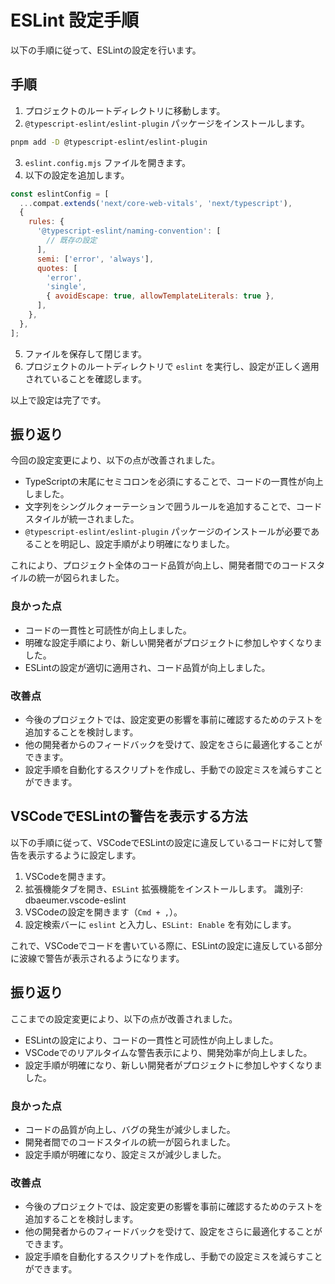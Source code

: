# ESLint 設定手順

以下の手順に従って、ESLintの設定を行います。

## 手順

1. プロジェクトのルートディレクトリに移動します。
2. `@typescript-eslint/eslint-plugin` パッケージをインストールします。

```sh
pnpm add -D @typescript-eslint/eslint-plugin
```

3. `eslint.config.mjs` ファイルを開きます。
4. 以下の設定を追加します。

```javascript
const eslintConfig = [
  ...compat.extends('next/core-web-vitals', 'next/typescript'),
  {
    rules: {
      '@typescript-eslint/naming-convention': [
        // 既存の設定
      ],
      semi: ['error', 'always'],
      quotes: [
        'error',
        'single',
        { avoidEscape: true, allowTemplateLiterals: true },
      ],
    },
  },
];
```

5. ファイルを保存して閉じます。
6. プロジェクトのルートディレクトリで `eslint` を実行し、設定が正しく適用されていることを確認します。

以上で設定は完了です。

## 振り返り

今回の設定変更により、以下の点が改善されました。

- TypeScriptの末尾にセミコロンを必須にすることで、コードの一貫性が向上しました。
- 文字列をシングルクォーテーションで囲うルールを追加することで、コードスタイルが統一されました。
- `@typescript-eslint/eslint-plugin` パッケージのインストールが必要であることを明記し、設定手順がより明確になりました。

これにより、プロジェクト全体のコード品質が向上し、開発者間でのコードスタイルの統一が図られました。

### 良かった点

- コードの一貫性と可読性が向上しました。
- 明確な設定手順により、新しい開発者がプロジェクトに参加しやすくなりました。
- ESLintの設定が適切に適用され、コード品質が向上しました。

### 改善点

- 今後のプロジェクトでは、設定変更の影響を事前に確認するためのテストを追加することを検討します。
- 他の開発者からのフィードバックを受けて、設定をさらに最適化することができます。
- 設定手順を自動化するスクリプトを作成し、手動での設定ミスを減らすことができます。

## VSCodeでESLintの警告を表示する方法

以下の手順に従って、VSCodeでESLintの設定に違反しているコードに対して警告を表示するように設定します。

1. VSCodeを開きます。
2. 拡張機能タブを開き、`ESLint` 拡張機能をインストールします。 識別子: dbaeumer.vscode-eslint
3. VSCodeの設定を開きます（`Cmd + ,`）。
4. 設定検索バーに `eslint` と入力し、`ESLint: Enable` を有効にします。

これで、VSCodeでコードを書いている際に、ESLintの設定に違反している部分に波線で警告が表示されるようになります。

## 振り返り

ここまでの設定変更により、以下の点が改善されました。

- ESLintの設定により、コードの一貫性と可読性が向上しました。
- VSCodeでのリアルタイムな警告表示により、開発効率が向上しました。
- 設定手順が明確になり、新しい開発者がプロジェクトに参加しやすくなりました。

### 良かった点

- コードの品質が向上し、バグの発生が減少しました。
- 開発者間でのコードスタイルの統一が図られました。
- 設定手順が明確になり、設定ミスが減少しました。

### 改善点

- 今後のプロジェクトでは、設定変更の影響を事前に確認するためのテストを追加することを検討します。
- 他の開発者からのフィードバックを受けて、設定をさらに最適化することができます。
- 設定手順を自動化するスクリプトを作成し、手動での設定ミスを減らすことができます。
